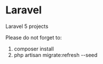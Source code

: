 # Laravel
Laravel 5 projects

Please do not forget to:

1. composer install
2. php artisan migrate:refresh --seed
